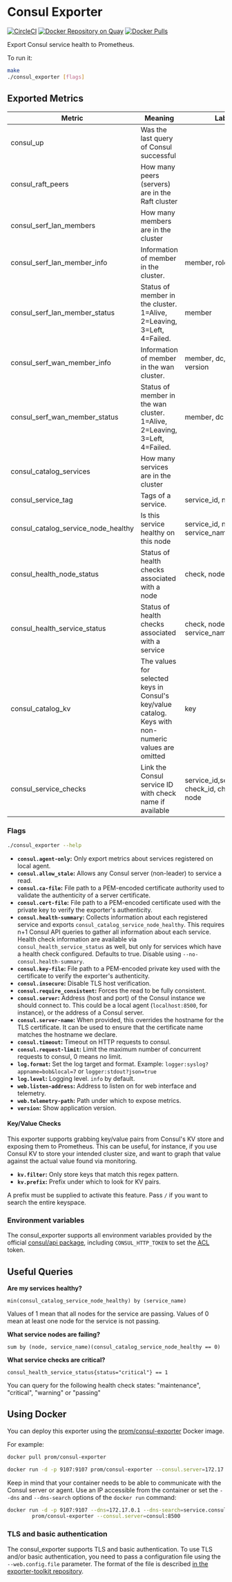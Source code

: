 # Consul Exporter

[![CircleCI](https://circleci.com/gh/prometheus/consul_exporter/tree/master.svg?style=shield)][circleci]
[![Docker Repository on Quay](https://quay.io/repository/prometheus/consul-exporter/status)][quay]
[![Docker Pulls](https://img.shields.io/docker/pulls/prom/consul-exporter.svg?maxAge=604800)][hub]

Export Consul service health to Prometheus.

To run it:

```bash
make
./consul_exporter [flags]
```

## Exported Metrics

| Metric                              | Meaning                                                                                              | Labels                                              |
|-------------------------------------|------------------------------------------------------------------------------------------------------|-----------------------------------------------------|
| consul_up                           | Was the last query of Consul successful                                                              |                                                     |
| consul_raft_peers                   | How many peers (servers) are in the Raft cluster                                                     |                                                     |
| consul_serf_lan_members             | How many members are in the cluster                                                                  |                                                     |
| consul_serf_lan_member_info         | Information of member in the cluster.                                                                | member, role, version                               |
| consul_serf_lan_member_status       | Status of member in the cluster. 1=Alive, 2=Leaving, 3=Left, 4=Failed.                               | member                                              |
| consul_serf_wan_member_info         | Information of member in the wan cluster.                                                            | member, dc, role, version                           |
| consul_serf_wan_member_status       | Status of member in the wan cluster. 1=Alive, 2=Leaving, 3=Left, 4=Failed.                           | member, dc                                          |
| consul_catalog_services             | How many services are in the cluster                                                                 |                                                     |
| consul_service_tag                  | Tags of a service.                                                                                   | service_id, node, tag                               |
| consul_catalog_service_node_healthy | Is this service healthy on this node                                                                 | service_id, node, service_name                      |
| consul_health_node_status           | Status of health checks associated with a node                                                       | check, node, status                                 |
| consul_health_service_status        | Status of health checks associated with a service                                                    | check, node, service_id, service_name, status       |
| consul_catalog_kv                   | The values for selected keys in Consul's key/value catalog. Keys with non-numeric values are omitted | key                                                 |
| consul_service_checks               | Link the Consul service ID with check name if available                                              | service_id,service_name, check_id, check_name, node |

### Flags

```bash
./consul_exporter --help
```

* __`consul.agent-only`:__ Only export metrics about services registered on local agent.
* __`consul.allow_stale`:__ Allows any Consul server (non-leader) to service
    a read.
* __`consul.ca-file`:__ File path to a PEM-encoded certificate authority used to
    validate the authenticity of a server certificate.
* __`consul.cert-file`:__ File path to a PEM-encoded certificate used with the
    private key to verify the exporter's authenticity.
* __`consul.health-summary`:__ Collects information about each registered
    service and exports `consul_catalog_service_node_healthy`. This requires n+1
    Consul API queries to gather all information about each service. Health check
    information are available via `consul_health_service_status` as well, but
    only for services which have a health check configured. Defaults to true.
    Disable using `--no-consul.health-summary`.
* __`consul.key-file`:__ File path to a PEM-encoded private key used with the
    certificate to verify the exporter's authenticity.
* __`consul.insecure`:__ Disable TLS host verification.
* __`consul.require_consistent`:__ Forces the read to be fully consistent.
* __`consul.server`:__ Address (host and port) of the Consul instance we should
    connect to. This could be a local agent (`localhost:8500`, for instance), or
    the address of a Consul server.
* __`consul.server-name`:__ When provided, this overrides the hostname for the
    TLS certificate. It can be used to ensure that the certificate name matches
    the hostname we declare.
* __`consul.timeout`:__ Timeout on HTTP requests to consul.
* __`consul.request-limit`:__ Limit the maximum number of concurrent requests to consul, 0 means no limit.
* __`log.format`:__ Set the log target and format. Example: `logger:syslog?appname=bob&local=7`
    or `logger:stdout?json=true`
* __`log.level`:__ Logging level. `info` by default.
* __`web.listen-address`:__ Address to listen on for web interface and telemetry.
* __`web.telemetry-path`:__ Path under which to expose metrics.
* __`version`:__ Show application version.

#### Key/Value Checks

This exporter supports grabbing key/value pairs from Consul's KV store and
exposing them to Prometheus. This can be useful, for instance, if you use
Consul KV to store your intended cluster size, and want to graph that value
against the actual value found via monitoring.

* __`kv.filter`:__ Only store keys that match this regex pattern.
* __`kv.prefix`:__ Prefix under which to look for KV pairs.

A prefix must be supplied to activate this feature. Pass `/` if you want to
search the entire keyspace.

### Environment variables

The consul\_exporter supports all environment variables provided by the official
[consul/api package](https://github.com/hashicorp/consul/blob/b2478036d88a7e8eb9d6a0daf1a1c9ad0c8885ca/api/api.go#L24-L74),
including `CONSUL_HTTP_TOKEN` to set the [ACL](https://www.consul.io/docs/internals/acl.html) token.

## Useful Queries

__Are my services healthy?__

    min(consul_catalog_service_node_healthy) by (service_name)

Values of 1 mean that all nodes for the service are passing. Values of 0 mean at least one node for the service is not passing.

__What service nodes are failing?__

    sum by (node, service_name)(consul_catalog_service_node_healthy == 0)

__What service checks are critical?__

    consul_health_service_status{status="critical"} == 1

You can query for the following health check states: "maintenance", "critical", "warning" or "passing"

## Using Docker

You can deploy this exporter using the [prom/consul-exporter](https://registry.hub.docker.com/r/prom/consul-exporter) Docker image.

For example:

```bash
docker pull prom/consul-exporter

docker run -d -p 9107:9107 prom/consul-exporter --consul.server=172.17.0.1:8500
```

Keep in mind that your container needs to be able to communicate with the Consul server or agent. Use an IP accessible from the container or set the `--dns` and `--dns-search` options of the `docker run` command:

```bash
docker run -d -p 9107:9107 --dns=172.17.0.1 --dns-search=service.consul \
        prom/consul-exporter --consul.server=consul:8500
```

### TLS and basic authentication

The consul\_exporter supports TLS and basic authentication.
To use TLS and/or basic authentication, you need to pass a configuration file
using the `--web.config.file` parameter. The format of the file is described
[in the exporter-toolkit repository](https://github.com/prometheus/exporter-toolkit/blob/master/docs/web-configuration.md).

[circleci]: https://circleci.com/gh/prometheus/consul_exporter
[hub]: https://hub.docker.com/r/prom/consul-exporter/
[quay]: https://quay.io/repository/prometheus/consul-exporter

